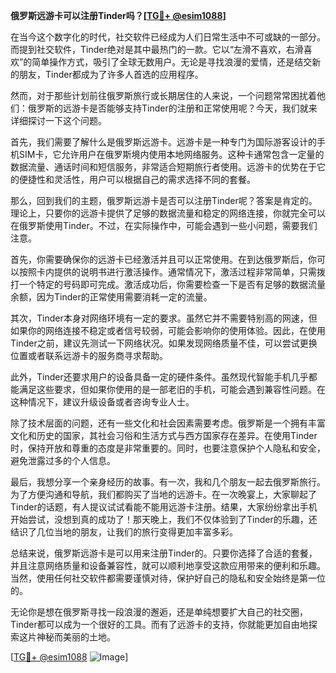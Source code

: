**俄罗斯远游卡可以注册Tinder吗？[[TG💪+ @esim1088](https://t.me/s/esim1088)]**

在当今这个数字化的时代，社交软件已经成为人们日常生活中不可或缺的一部分。而提到社交软件，Tinder绝对是其中最热门的一款。它以“左滑不喜欢，右滑喜欢”的简单操作方式，吸引了全球无数用户。无论是寻找浪漫的爱情，还是结交新的朋友，Tinder都成为了许多人首选的应用程序。

然而，对于那些计划前往俄罗斯旅行或长期居住的人来说，一个问题常常困扰着他们：俄罗斯的远游卡是否能够支持Tinder的注册和正常使用呢？今天，我们就来详细探讨一下这个问题。

首先，我们需要了解什么是俄罗斯远游卡。远游卡是一种专门为国际游客设计的手机SIM卡，它允许用户在俄罗斯境内使用本地网络服务。这种卡通常包含一定量的数据流量、通话时间和短信服务，非常适合短期旅行者使用。远游卡的优势在于它的便捷性和灵活性，用户可以根据自己的需求选择不同的套餐。

那么，回到我们的主题，俄罗斯远游卡是否可以注册Tinder呢？答案是肯定的。理论上，只要你的远游卡提供了足够的数据流量和稳定的网络连接，你就完全可以在俄罗斯使用Tinder。不过，在实际操作中，可能会遇到一些小问题，需要我们注意。

首先，你需要确保你的远游卡已经激活并且可以正常使用。在到达俄罗斯后，你可以按照卡内提供的说明书进行激活操作。通常情况下，激活过程非常简单，只需拨打一个特定的号码即可完成。激活成功后，你需要检查一下是否有足够的数据流量余额，因为Tinder的正常使用需要消耗一定的流量。

其次，Tinder本身对网络环境有一定的要求。虽然它并不需要特别高的网速，但如果你的网络连接不稳定或者信号较弱，可能会影响你的使用体验。因此，在使用Tinder之前，建议先测试一下网络状况。如果发现网络质量不佳，可以尝试更换位置或者联系远游卡的服务商寻求帮助。

此外，Tinder还要求用户的设备具备一定的硬件条件。虽然现代智能手机几乎都能满足这些要求，但如果你使用的是一部老旧的手机，可能会遇到兼容性问题。在这种情况下，建议升级设备或者咨询专业人士。

除了技术层面的问题，还有一些文化和社会因素需要考虑。俄罗斯是一个拥有丰富文化和历史的国家，其社会习俗和生活方式与西方国家存在差异。在使用Tinder时，保持开放和尊重的态度是非常重要的。同时，也要注意保护个人隐私和安全，避免泄露过多的个人信息。

最后，我想分享一个亲身经历的故事。有一次，我和几个朋友一起去俄罗斯旅行。为了方便沟通和导航，我们都购买了当地的远游卡。在一次晚宴上，大家聊起了Tinder的话题，有人提议试试看能不能用远游卡注册。结果，大家纷纷拿出手机开始尝试，没想到真的成功了！那天晚上，我们不仅体验到了Tinder的乐趣，还结识了几位当地的朋友，让我们的旅行变得更加丰富多彩。

总结来说，俄罗斯远游卡是可以用来注册Tinder的。只要你选择了合适的套餐，并且注意网络质量和设备兼容性，就可以顺利地享受这款应用带来的便利和乐趣。当然，使用任何社交软件都需要谨慎对待，保护好自己的隐私和安全始终是第一位的。

无论你是想在俄罗斯寻找一段浪漫的邂逅，还是单纯想要扩大自己的社交圈，Tinder都可以成为一个很好的工具。而有了远游卡的支持，你就能更加自由地探索这片神秘而美丽的土地。

[[TG💪+ @esim1088](https://t.me/s/esim1088) ![Image](https://i.postimg.cc/4NQfJmqS/Snipaste-2025-05-13-00-14-12.png)]